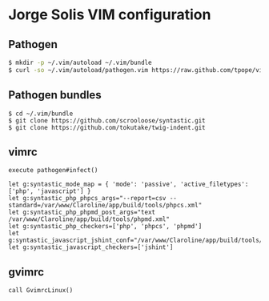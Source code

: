 Jorge Solis VIM configuration
=============================

Pathogen
--------

```sh
$ mkdir -p ~/.vim/autoload ~/.vim/bundle
$ curl -so ~/.vim/autoload/pathogen.vim https://raw.github.com/tpope/vim-pathogen/master/autoload/pathogen.vim
```

Pathogen bundles
----------------

```
$ cd ~/.vim/bundle
$ git clone https://github.com/scrooloose/syntastic.git
$ git clone https://github.com/tokutake/twig-indent.git
```

vimrc
-----

```vim
execute pathogen#infect()

let g:syntastic_mode_map = { 'mode': 'passive', 'active_filetypes': ['php', 'javascript'] }
let g:syntastic_php_phpcs_args="--report=csv --standard=/var/www/Claroline/app/build/tools/phpcs.xml"
let g:syntastic_php_phpmd_post_args="text /var/www/Claroline/app/build/tools/phpmd.xml"
let g:syntastic_php_checkers=['php', 'phpcs', 'phpmd']
let g:syntastic_javascript_jshint_conf="/var/www/Claroline/app/build/tools/jshint.json"
let g:syntastic_javascript_checkers=['jshint']
```

gvimrc
------

```vim
call GvimrcLinux()
```
